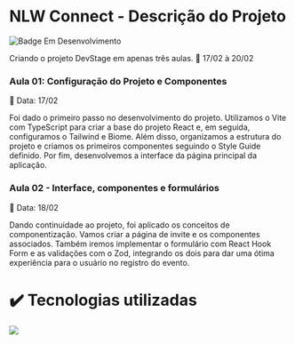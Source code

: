 # NLW Connect - Descrição do Projeto

![Badge Em Desenvolvimento](http://img.shields.io/static/v1?label=STATUS&message=Em&Desenvolvimento&color=GREEN&style=for-the-badge)

Criando o projeto DevStage em apenas três aulas.
:calendar: 17/02 à 20/02

### Aula 01: Configuração do Projeto e Componentes

:date: Data: 17/02

Foi dado o primeiro passo no desenvolvimento do projeto. Utilizamos o Vite com TypeScript para criar a base do projeto React e, em seguida, configuramos o Tailwind e Biome. Além disso, organizamos a estrutura do projeto e criamos os primeiros componentes seguindo o Style Guide definido. Por fim, desenvolvemos a interface da página principal da aplicação.

### Aula 02 - Interface, componentes e formulários

:date: Data: 18/02

Dando continuidade ao projeto, foi aplicado os conceitos de componentização. Vamos criar a página de invite e os componentes associados. Também iremos implementar o formulário com React Hook Form e as validações com o Zod, integrando os dois para dar uma ótima experiência para o usuário no registro do evento.

# :heavy_check_mark: Tecnologias utilizadas

<img src="https://icongr.am/devicon/react-original-wordmark.svg?size=71&color=currentColor">